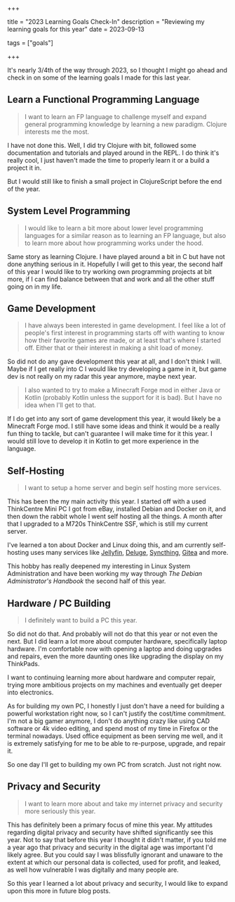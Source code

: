+++

title = "2023 Learning Goals Check-In"
description = "Reviewing my learning goals for this year"
date = 2023-09-13

tags = ["goals"]

+++

It's nearly 3/4th of the way through 2023, so I thought I might go ahead and check in on some of the learning goals I made for this last year.

## Learn a Functional Programming Language

> I want to learn an FP language to challenge myself and expand general programming knowledge by learning a new paradigm. Clojure interests me the most.

I have not done this. Well, I did try Clojure with bit, followed some documentation and tutorials and played around in the REPL. I do think it's really cool, I just haven't made the time to properly learn it or a build a project it in. 

But I would still like to finish a small project in ClojureScript before the end of the year. 

## System Level Programming

> I would like to learn a bit more about lower level programming languages for a similar reason as to learning an FP language, but also to learn more about how programming works under the hood.

Same story as learning Clojure. I have played around a bit in C but have not done anything serious in it. Hopefully I will get to this year, the second half of this year I would like to try working own programming projects at bit more, if I can find balance between that and work and all the other stuff going on in my life.

## Game Development

> I have always been interested in game development. I feel like a lot of people's first interest in programming starts off with wanting to know how their favorite games are made, or at least that's where I started off. Either that or their interest in making a shit load of money. 

So did not do any gave development this year at all, and I don't think I will. Maybe if I get really into C I would like try developing a game in it, but game dev is not really on my radar this year anymore, maybe next year.

> I also wanted to try to make a Minecraft Forge mod in either Java or Kotlin (probably Kotlin unless the support for it is bad). But I have no idea when I'll get to that.

If I do get into any sort of game development this year, it would likely be a Minecraft Forge mod. I still have some ideas and think it would be a really fun thing to tackle, but can't guarantee I will make time for it this year. I would still love to develop it in Kotlin to get more experience in the language.

## Self-Hosting

> I want to setup a home server and begin self hosting more services.

This has been the my main activity this year. I started off with a used ThinkCentre Mini PC I got from eBay, installed Debian and Docker on it, and then down the rabbit whole I went self hosting all the things. A month after that I upgraded to a M720s ThinkCentre SSF, which is still my current server.

I've learned a ton about Docker and Linux doing this, and am currently self-hosting uses many services like [Jellyfin](https://jellyfin.org/), [Deluge](https://deluge-torrent.org/), [Syncthing](https://syncthing.net/), [Gitea](https://about.gitea.com/) and more.

This hobby has really deepened my interesting in Linux System Administration and have been working my way through *The Debian Administrator's Handbook* the second half of this year.

## Hardware / PC Building

> I definitely want to build a PC this year.

So did not do that. And probably will not do that this year or not even the next. But I did learn a lot more about computer hardware, specifically laptop hardware. I'm comfortable now with opening a laptop and doing upgrades and repairs, even the more daunting ones like upgrading the display on my ThinkPads.

I want to continuing learning more about hardware and computer repair, trying more ambitious projects on my machines and eventually get deeper into electronics.

As for building my own PC, I honestly I just don't have a need for building a powerful workstation right now, so I can't justify the cost/time commitment. I'm not a big gamer anymore, I don't do anything crazy like using CAD software or 4k video editing, and spend most of my time in Firefox or the terminal nowadays. Used office equipment as been serving me well, and it is extremely satisfying for me to be able to re-purpose, upgrade, and repair it.

So one day I'll get to building my own PC from scratch. Just not right now.

## Privacy and Security

> I want to learn more about and take my internet privacy and security more seriously this year.

This has definitely been a primary focus of mine this year. My attitudes regarding digital privacy and security have shifted significantly see this year. Not to say that before this year I thought it didn't matter, if you told me a year ago that privacy and security in the digital age was important I'd likely agree. But you could say I was blissfully ignorant and unaware to the extent at which our personal data is collected, used for profit, and leaked, as well how vulnerable I was digitally and many people are.

So this year I learned a lot about privacy and security, I would like to expand upon this more in future blog posts.